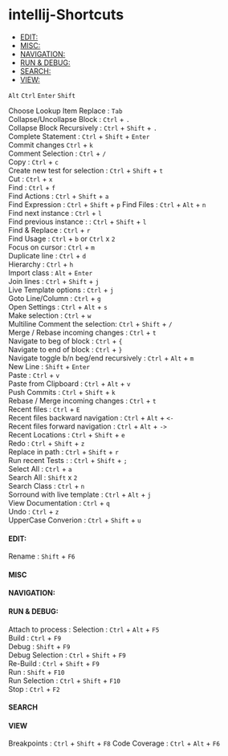 # intellij-Shortcuts
 - [EDIT:](https://github.com/mnp014/intellij-Shortcuts/blob/master/README.md#edit)
 - [MISC:](https://github.com/mnp014/intellij-Shortcuts/blob/master/README.md#misc)
 - [NAVIGATION:](https://github.com/mnp014/intellij-Shortcuts/blob/master/README.md#navigation)
 - [RUN & DEBUG:](https://github.com/mnp014/intellij-Shortcuts/blob/master/README.md#run--debug)
 - [SEARCH:](https://github.com/mnp014/intellij-Shortcuts/blob/master/README.md#search)
 - [VIEW:](https://github.com/mnp014/intellij-Shortcuts/blob/master/README.md#view)


`Alt`
`Ctrl` 
`Enter`
`Shift`

Choose Lookup Item Replace : `Tab`  
Collapse/Uncollapse Block : `Ctrl` + `.`    
Collapse Block Recursively : `Ctrl` + `Shift` + `.`  
Complete Statement : `Ctrl` + `Shift` + `Enter`    
Commit changes `Ctrl` + `k`   
Comment Selection : `Ctrl` + `/`    
Copy : `Ctrl` + `c`   
Create new test for selection : `Ctrl` + `Shift` + `t`  
Cut : `Ctrl` + `x`   
Find : `Ctrl` + `f`   
Find Actions : `Ctrl` + `Shift` + `a`  
Find Expression : `Ctrl` + `Shift` + `p` 
Find Files : `Ctrl` + `Alt` + `n`  
Find next instance : `Ctrl` + `l`   
Find previous instance :  : `Ctrl` + `Shift` + `l`  
Find & Replace : `Ctrl` + `r`   
Find Usage : `Ctrl` + `b` or  `Ctrl` x `2`      
Focus on cursor : `Ctrl` + `m`  
Duplicate line : `Ctrl` + `d`  
Hierarchy : `Ctrl` + `h`  
Import class : `Alt` + `Enter`  
Join lines : `Ctrl` + `Shift` + `j`  
Live Template options : `Ctrl` + `j`  
Goto Line/Column : `Ctrl` + `g`  
Open Settings : `Ctrl` + `Alt` + `s`   
Make selection : `Ctrl` + `w`  
Multiline Comment the selection: `Ctrl` + `Shift` + `/`  
Merge / Rebase incoming changes : `Ctrl` + `t`    
Navigate to beg of block : `Ctrl` + `{`   
Navigate to end of block : `Ctrl` + `}`   
Navigate toggle b/n beg/end recursively :  `Ctrl` + `Alt` + `m`  
New Line : `Shift` + `Enter`   
Paste : `Ctrl` + `v`  
Paste from Clipboard : `Ctrl` + `Alt` + `v`  
Push Commits : `Ctrl` + `Shift` + `k`  
Rebase / Merge incoming changes : `Ctrl` + `t`    
Recent files : `Ctrl` + `E`    
Recent files backward navigation : `Ctrl` + `Alt` + `<-`    
Recent files forward navigation : `Ctrl` + `Alt` + `->`  
Recent Locations : `Ctrl` + `Shift` + `e`  
Redo :  `Ctrl` + `Shift` + `z`  
Replace in path : `Ctrl` + `Shift` + `r`  
Run recent Tests :  : `Ctrl` + `Shift` + `;`  
Select All : `Ctrl` + `a`  
Search All : `Shift` x `2`  
Search Class : `Ctrl` + `n`     
Sorround with live template : `Ctrl` + `Alt` +  `j`    
View Documentation : `Ctrl` + `q`    
Undo : `Ctrl` + `z`  
UpperCase Converion : `Ctrl` + `Shift` + `u`  


#### EDIT:
Rename : `Shift` + `F6`  
#### MISC

#### NAVIGATION:

#### RUN & DEBUG:
Attach to process : Selection : `Ctrl` + `Alt` + `F5`  
Build : `Ctrl` + `F9`  
Debug : `Shift` + `F9`   
Debug Selection : `Ctrl` + `Shift` + `F9`  
Re-Build : `Ctrl` + `Shift` + `F9`  
Run : `Shift` + `F10`  
Run Selection : `Ctrl` + `Shift` + `F10`  
Stop : `Ctrl` + `F2`  

#### SEARCH

#### VIEW
Breakpoints : `Ctrl` + `Shift` + `F8`
Code Coverage :  `Ctrl` + `Alt` + `F6`  
